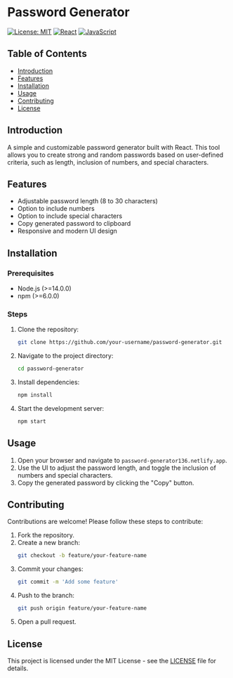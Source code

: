 # Password Generator


[![License: MIT](https://img.shields.io/badge/License-MIT-blue.svg)](https://opensource.org/licenses/MIT)
[![React](https://img.shields.io/badge/Built_with-React-blue)](https://reactjs.org/)
[![JavaScript](https://img.shields.io/badge/JavaScript-ES6-yellow)](https://developer.mozilla.org/en-US/docs/Web/JavaScript)

## Table of Contents
- [Introduction](#introduction)
- [Features](#features)
- [Installation](#installation)
- [Usage](#usage)
- [Contributing](#contributing)
- [License](#license)

## Introduction
A simple and customizable password generator built with React. This tool allows you to create strong and random passwords based on user-defined criteria, such as length, inclusion of numbers, and special characters.

## Features
- Adjustable password length (8 to 30 characters)
- Option to include numbers
- Option to include special characters
- Copy generated password to clipboard
- Responsive and modern UI design

## Installation

### Prerequisites
- Node.js (>=14.0.0)
- npm (>=6.0.0)

### Steps
1. Clone the repository:
    ```bash
    git clone https://github.com/your-username/password-generator.git
    ```
2. Navigate to the project directory:
    ```bash
    cd password-generator
    ```
3. Install dependencies:
    ```bash
    npm install
    ```
4. Start the development server:
    ```bash
    npm start
    ```

## Usage
1. Open your browser and navigate to `password-generator136.netlify.app`.
3. Use the UI to adjust the password length, and toggle the inclusion of numbers and special characters.
4. Copy the generated password by clicking the "Copy" button.


## Contributing
Contributions are welcome! Please follow these steps to contribute:
1. Fork the repository.
2. Create a new branch:
    ```bash
    git checkout -b feature/your-feature-name
    ```
3. Commit your changes:
    ```bash
    git commit -m 'Add some feature'
    ```
4. Push to the branch:
    ```bash
    git push origin feature/your-feature-name
    ```
5. Open a pull request.

## License
This project is licensed under the MIT License - see the [LICENSE](LICENSE) file for details.
